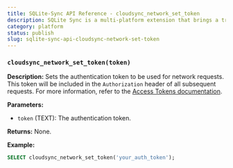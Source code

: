 ```yaml
---
title: SQLite-Sync API Reference - cloudsync_network_set_token
description: SQLite Sync is a multi-platform extension that brings a true local-first experience to your applications with minimal effort.
category: platform
status: publish
slug: sqlite-sync-api-cloudsync-network-set-token
---
```


### `cloudsync_network_set_token(token)`

**Description:** Sets the authentication token to be used for network requests. This token will be included in the `Authorization` header of all subsequent requests. For more information, refer to the [Access Tokens documentation](/docs/access-tokens).

**Parameters:**

- `token` (TEXT): The authentication token.

**Returns:** None.

**Example:**

```sql
SELECT cloudsync_network_set_token('your_auth_token');
```
